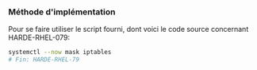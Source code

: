 ### Méthode d'implémentation
Pour se faire utiliser le script fourni, dont voici le code source concernant HARDE-RHEL-079:
```bash
systemctl --now mask iptables
# Fin: HARDE-RHEL-79
```
